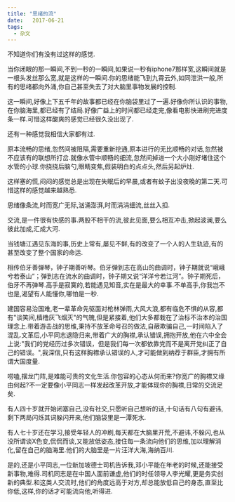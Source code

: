```yaml
---
title: "思绪的流"
date:   2017-06-21
tags:
  - 杂文
---
```


不知道你们有没有过这样的感觉.

当你闭眼的那一瞬间,不到一秒的一瞬间,如果说一秒有iphone7那样宽,这瞬间就是一根头发丝那么宽,就是这样的一瞬间.你的思绪能飞到九霄云外,如同泄洪一般,所有的思绪都向外涌,你自己甚至失去了对大脑里事物发展的控制.

这一瞬间,好像上下五千年的故事都已经在你脑袋里过了一遍.好像你所认识的事物,在你脑海里,都已经有了结局.好像广益上的时间都已经走完,像看电影快进刷完进度条一样.可惜这样酸爽的感觉已经很久没出现了.

还有一种感觉我相信大家都有过.

原本流畅的思绪,忽然间被阻隔,需要重新挖通,原本进行的无比顺畅的对话,忽然被不应该有的联想所打岔.就像水管中顺畅的细流,忽然间掉进一个大小刚好堵住这个水管的小球.你挠挠后脑勺,眼睛变焦,假装明白的点点头,然后另起炉灶.

这样塞的慌,闷闷的感觉总是出现在失眠后的早晨,或者有蚊子出没夜晚的第二天.可惜这样的感觉越来越熟悉.

思绪像条流,时而宽广无际,汹涌澎湃,时而涓涓细流,丝丝入扣.

交流,是一件很有快感的事.两股不相干的流,彼此见面,要么相互冲击,掀起波澜,要么彼此加成,汇成大河.

当钱塘江遇见东海的事,历史上常有,屡见不鲜,有的改变了一个人的人生轨迹,有的甚至改变了整个国家的命运.

相传伯牙善弹琴，钟子期善听琴。伯牙弹到志在高山的曲调时，钟子期就说“峨峨兮若泰山”；弹到志在流水的曲调时，钟子期又说“洋洋兮若江河”。钟子期死后，伯牙不再弹琴.高手是寂寞的,若能遇见知音,实在是最大的幸事.不单高手,你我岂不也是,渴望有人能懂你,哪怕是一秒.

建国容易治国难,老一辈革命先驱面对枪林弹雨,大风大浪,都有临危不惧的从容,都有"谈笑间,樯橹灰飞烟灭"的气魄,但是紧接着,他们大多都栽在了治标不治本的治国理念上.带着游击战的思维,秉持不放革命号召的做法,自蔽欺骗自己,一时间陷入了混乱.文革后,小平同志退隐归来,带着广大的胸襟,承认错误,拥抱开放,他在六中全会上说:"我们的党经历过多次错误，但是我们每一次都依靠党而不是离开党纠正了自己的错误。",我深信,只有这样胸襟承认错误的人,才可能做到纳荐于群臣,才拥有所谓大国度量.

唠嗑,摆龙门阵,是难能可贵的文化生活.你包容的心态从何而来?你宽广的胸襟又缘由何起?不一定要像小平同志一样发起改革开放,才能体现你的胸襟,日常的交流足矣.

有人四十岁就开始闭塞自己,没有社交,只愿听自己想听的话,十句话有八句有避讳,剩下两局闪烁其词躲闪开来,他们脑袋里是一潭死水.

有人七十岁还在学习,接受年轻人的冲刷,每天都在大脑里开荒,不避讳,不躲闪,也从没所谓谈X色变,侃侃而谈,又能放低姿态,接住每一条流向他们的思维,加以理解消化,留在自己的脑海里.他们的大脑里是一片汪洋大海,海纳百川.

是的,还是小平同志,一位新加坡德士司机告诉我,邓小平能在年老的时候,还能接受新事物,难得.司机同志是在中国人面前谦虚,他们的时任领导人李光耀,更是务实创新的典型.和这类人交流时,他们的角度远高于对方,却总能放低自己的身态,直至比你低,这样,你的话才可能流向他,听得进.
